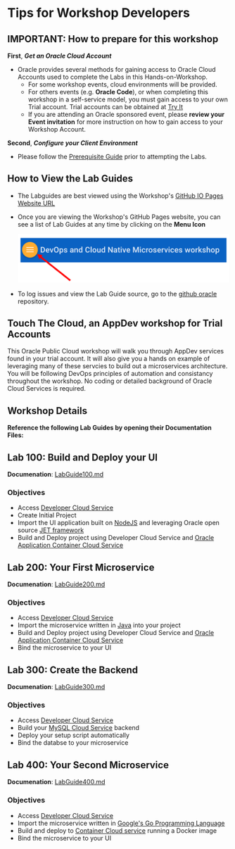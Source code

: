 # Tips for Workshop Developers
    
## IMPORTANT: How to prepare for this workshop

**First**, ***Get an Oracle Cloud Account*** 
- Oracle provides several methods for gaining access to Oracle Cloud Accounts used to complete the Labs in this Hands-on-Workshop. 
    - For some workshop events, cloud environments will be provided. 
    - For others events (e.g. **Oracle Code**), or when completing this workshop in a self-service model, you must gain access to your own Trial account. Trial accounts can be obtained at [Try It](http://cloud.oracle.com/tryit) 
    - If you are attending an Oracle sponsored event, please **review your Event invitation** for more instruction on how to gain access to your Workshop Account.
        
**Second**, ***Configure your Client Environment***
- Please follow the [Prerequisite Guide](PreReqGuide.md) prior to attempting the Labs. 
      
## How to View the Lab Guides

- The Labguides are best viewed using the Workshop's [GitHub IO Pages Website URL](https://c-rocket.github.io/TouchTheCloudDevOpsLab/) 

- Once you are viewing the Workshop's GitHub Pages website, you can see a list of Lab Guides at any time by clicking on the **Menu Icon**

    ![](images/WorkshopMenu.png)  

- To log issues and view the Lab Guide source, go to the [github oracle](https://github.com/c-rocket/TouchTheCloudDevOpsLab) repository. 

## Touch The Cloud, an AppDev workshop for Trial Accounts

This Oracle Public Cloud workshop will walk you through AppDev services found in your trial account. It will also give you a hands on example of leveraging many of these servcies to build out a microservices architecture. You will be following DevOps principles of automation and consistancy throughout the workshop. No coding or detailed background of Oracle Cloud Services is required.

## Workshop Details

**Reference the following Lab Guides by opening their Documentation Files:**

## Lab 100: Build and Deploy your UI

**Documenation**: [LabGuide100.md](LabGuide100.md)

### Objectives

- Access [Developer Cloud Service](https://cloud.oracle.com/en_US/developer-service)
- Create Initial Project
- Import the UI application built on [NodeJS](https://nodejs.org/en/) and leveraging Oracle open source [JET framework](http://www.oracle.com/webfolder/technetwork/jet/index.html)
- Build and Deploy project using Developer Cloud Service and [Oracle Application Container Cloud Service](https://cloud.oracle.com/en_US/application-container-cloud)

## Lab 200: Your First Microservice

**Documenation**: [LabGuide200.md](LabGuide200.md)

### Objectives

- Access [Developer Cloud Service](https://cloud.oracle.com/en_US/developer-service)
- Import the microservice written in [Java](https://www.java.com/en/) into your project
- Build and Deploy project using Developer Cloud Service and [Oracle Application Container Cloud Service](https://cloud.oracle.com/en_US/application-container-cloud)
- Bind the microservice to your UI

## Lab 300: Create the Backend

**Documenation**: [LabGuide300.md](LabGuide300.md)

### Objectives

- Access [Developer Cloud Service](https://cloud.oracle.com/en_US/developer-service)
- Build your [MySQL Cloud Service](https://cloud.oracle.com/en_US/mysql) backend
- Deploy your setup script automatically
- Bind the databse to your microservice

## Lab 400:  Your Second Microservice

**Documenation**: [LabGuide400.md](LabGuide400.md)

### Objectives

- Access [Developer Cloud Service](https://cloud.oracle.com/en_US/developer-service)
- Import the microservice written in [Google's Go Programming Language](https://golang.org/)
- Build and deploy to [Container Cloud service](https://cloud.oracle.com/en_US/container) running a Docker image
- Bind the microservice to your UI
